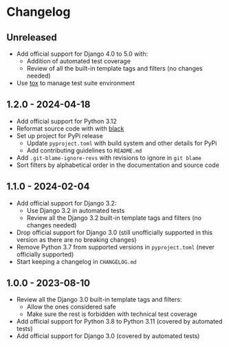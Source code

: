 # Changelog

## Unreleased

- Add official support for Django 4.0 to 5.0 with:
    - Addition of automated test coverage
    - Review of all the built-in template tags and filters (no changes needed)
- Use [tox](https://tox.wiki/) to manage test suite environment

## 1.2.0 - 2024-04-18

- Add official support for Python 3.12
- Reformat source code with with [black](https://pypi.org/project/black/)
- Set up project for PyPi release
    - Update `pyproject.toml` with build system and other details for PyPi
    - Add contributing guidelines to `README.md`
- Add `.git-blame-ignore-revs` with revisions to ignore in `git blame`
- Sort filters by alphabetical order in the documentation and source code

## 1.1.0 - 2024-02-04

- Add official support for Django 3.2:
    - Use Django 3.2 in automated tests
    - Review all the Django 3.2 built-in template tags and filters (no changes needed)
- Drop official support for Django 3.0 (still unofficially supported in this version as there are no breaking changes)
- Remove Python 3.7 from supported versions in `pyproject.toml` (never officially supported)
- Start keeping a changelog in `CHANGELOG.md`

## 1.0.0 - 2023-08-10

- Review all the Django 3.0 built-in template tags and filters:
    - Allow the ones considered safe
    - Make sure the rest is forbidden with technical test coverage
- Add official support for Python 3.8 to Python 3.11 (covered by automated tests)
- Add official support for Django 3.0 (covered by automated tests)
